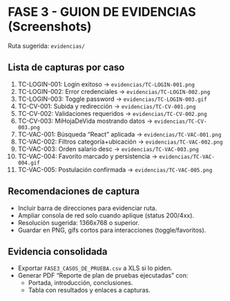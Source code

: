 # FASE 3 - GUION DE EVIDENCIAS (Screenshots)

Ruta sugerida: `evidencias/`

## Lista de capturas por caso
1) TC-LOGIN-001: Login exitoso → `evidencias/TC-LOGIN-001.png`
2) TC-LOGIN-002: Error credenciales → `evidencias/TC-LOGIN-002.png`
3) TC-LOGIN-003: Toggle password → `evidencias/TC-LOGIN-003.gif`
4) TC-CV-001: Subida y redirección → `evidencias/TC-CV-001.png`
5) TC-CV-002: Validaciones requeridos → `evidencias/TC-CV-002.png`
6) TC-CV-003: MiHojaDeVida mostrando datos → `evidencias/TC-CV-003.png`
7) TC-VAC-001: Búsqueda “React” aplicada → `evidencias/TC-VAC-001.png`
8) TC-VAC-002: Filtros categoría+ubicación → `evidencias/TC-VAC-002.png`
9) TC-VAC-003: Orden salario desc → `evidencias/TC-VAC-003.png`
10) TC-VAC-004: Favorito marcado y persistencia → `evidencias/TC-VAC-004.gif`
11) TC-VAC-005: Postulación confirmada → `evidencias/TC-VAC-005.png`

## Recomendaciones de captura
- Incluir barra de direcciones para evidenciar ruta.
- Ampliar consola de red solo cuando aplique (status 200/4xx).
- Resolución sugerida: 1366x768 o superior.
- Guardar en PNG, gifs cortos para interacciones (toggle/favoritos).

## Evidencia consolidada
- Exportar `FASE3_CASOS_DE_PRUEBA.csv` a XLS si lo piden.
- Generar PDF “Reporte de plan de pruebas ejecutadas” con:
  - Portada, introducción, conclusiones.
  - Tabla con resultados y enlaces a capturas.
